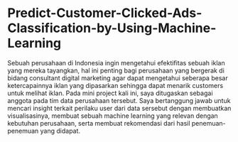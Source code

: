 # Predict-Customer-Clicked-Ads-Classification-by-Using-Machine-Learning
Sebuah perusahaan di Indonesia ingin mengetahui efektifitas sebuah iklan yang mereka tayangkan, hal ini penting bagi perusahaan yang bergerak di bidang consultant digital marketing agar dapat mengetahui seberapa besar ketercapainnya iklan yang dipasarkan sehingga dapat menarik customers untuk melihat iklan. Pada mini project kali ini, saya ditugaskan sebagai anggota pada tim data perusahaan tersebut. Saya bertanggung jawab untuk mencari insight terkait perilaku user dari data sersebut dengan membuatkan visualisasinya, membuat sebuah machine learning yang relevan dengan kebutuhan perusahaan, serta membuat rekomendasi dari hasil penemuan-penemuan yang didapat.

